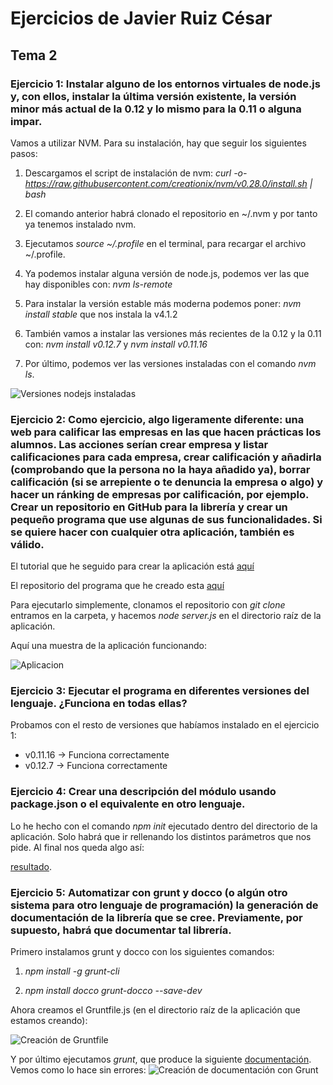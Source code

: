 # Ejercicios de Javier Ruiz César
## Tema 2
### Ejercicio 1: Instalar alguno de los entornos virtuales de node.js y, con ellos, instalar la última versión existente, la versión minor más actual de la 0.12 y lo mismo para la 0.11 o alguna impar.

Vamos a utilizar NVM. Para su instalación, hay que seguir los siguientes pasos:

1. Descargamos el script de instalación de nvm: *curl -o- https://raw.githubusercontent.com/creationix/nvm/v0.28.0/install.sh | bash*

2. El comando anterior habrá clonado el repositorio en ~/.nvm y por tanto ya tenemos instalado nvm. 

3. Ejecutamos *source ~/.profile* en el terminal, para recargar el archivo ~/.profile.

4. Ya podemos instalar alguna versión de node.js, podemos ver las que hay disponibles con: *nvm ls-remote*

5. Para instalar la versión estable más moderna podemos poner: *nvm install stable* que nos instala la v4.1.2

6. También vamos a instalar las versiones más recientes de la 0.12 y la 0.11 con: *nvm install v0.12.7* y *nvm install v0.11.16*

7. Por último, podemos ver las versiones instaladas con el comando *nvm ls*.

![Versiones nodejs instaladas](https://www.dropbox.com/s/mpr5nxeobktxvfh/Captura%20de%20pantalla%20de%202015-10-21%2016%3A55%3A09.png?dl=0)

### Ejercicio 2: Como ejercicio, algo ligeramente diferente: una web para calificar las empresas en las que hacen prácticas los alumnos. Las acciones serían crear empresa y listar calificaciones para cada empresa, crear calificación y añadirla (comprobando que la persona no la haya añadido ya), borrar calificación (si se arrepiente o te denuncia la empresa o algo) y hacer un ránking de empresas por calificación, por ejemplo. Crear un repositorio en GitHub para la librería y crear un pequeño programa que use algunas de sus funcionalidades. Si se quiere hacer con cualquier otra aplicación, también es válido.

El tutorial que he seguido para crear la aplicación está [aquí](http://www.codedrinks.com/como-crear-una-pagina-web-con-node-js-express-jade-y-stylus/)

El repositorio del programa que he creado esta [aquí](https://github.com/javiexfiliana7/app_nodejs.git)

Para ejecutarlo simplemente, clonamos el repositorio con *git clone* entramos en la carpeta, y hacemos *node server.js* en el directorio raíz de la aplicación.

Aquí una muestra de la aplicación funcionando:

![Aplicacion](https://www.dropbox.com/s/1e878ui9zzqmtr3/ejer2.png?dl=0)


### Ejercicio 3: Ejecutar el programa en diferentes versiones del lenguaje. ¿Funciona en todas ellas?

Probamos con el resto de versiones que habíamos instalado en el ejercicio 1:

- v0.11.16 -> Funciona correctamente
- v0.12.7 -> Funciona correctamente

### Ejercicio 4: Crear una descripción del módulo usando package.json o el equivalente en otro lenguaje.

Lo he hecho con el comando *npm init* ejecutado dentro del directorio de la aplicación.
Solo habrá que ir rellenando los distintos parámetros que nos pide. Al final nos queda algo así:

[resultado](https://www.dropbox.com/s/e600c9wyuclaz5f/ejer4.png?dl=0).


### Ejercicio 5: Automatizar con grunt y docco (o algún otro sistema para otro lenguaje de programación) la generación de documentación de la librería que se cree. Previamente, por supuesto, habrá que documentar tal librería.

Primero instalamos grunt y docco con los siguientes comandos:

1. *npm install -g grunt-cli*

2. *npm install docco grunt-docco --save-dev*

Ahora creamos el Gruntfile.js (en el directorio raíz de la aplicación que estamos creando):

![Creación de Gruntfile](https://www.dropbox.com/s/yb0xsdsgrwzwqyh/ejer5a.png?dl=0)

Y por último ejecutamos *grunt*, que produce la siguiente [documentación](https://github.com/javiexfiliana7/app_nodejs/tree/master/docs).
Vemos como lo hace sin errores:
![Creación de documentación con Grunt](https://www.dropbox.com/s/97z6fqto588b911/ejr5.png?dl=0)



